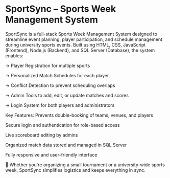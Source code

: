 # SportSync – Sports Week Management System
SportSync is a full-stack Sports Week Management System designed to streamline event planning, player participation, and schedule management during university sports events. Built using HTML, CSS, JavaScript (Frontend), Node.js (Backend), and SQL Server (Database), the system enables:

-> Player Registration for multiple sports

-> Personalized Match Schedules for each player

-> Conflict Detection to prevent scheduling overlaps

-> Admin Tools to add, edit, or update matches and scores

-> Login System for both players and administrators

Key Features:
Prevents double-booking of teams, venues, and players

Secure login and authentication for role-based access

Live scoreboard editing by admins

Organized match data stored and managed in SQL Server

Fully responsive and user-friendly interface

🎯 Whether you're organizing a small tournament or a university-wide sports week, SportSync simplifies logistics and keeps everything in sync.
